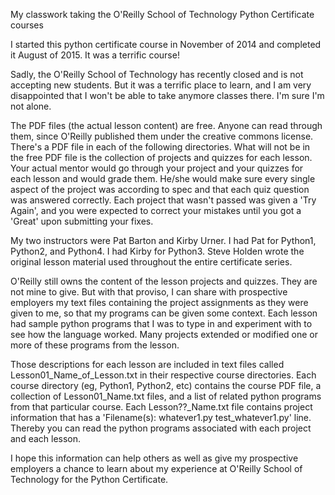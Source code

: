 My classwork taking the O'Reilly School of Technology Python Certificate
courses

I started this python certificate course in November of 2014 and
completed it August of 2015. It was a terrific course!

Sadly, the O'Reilly School of Technology has recently closed and is
not accepting new students. But it was a terrific place to learn, and
I am very disappointed that I won't be able to take anymore classes
there. I'm sure I'm not alone.

The PDF files (the actual lesson content) are free. Anyone can read
through them, since O'Reilly published them under the creative
commons license. There's a PDF file in each of the following
directories. What will not be in the free PDF file is the collection
of projects and quizzes for each lesson. Your actual mentor would go
through your project and your quizzes for each lesson and would grade
them. He/she would make sure every single aspect of the project was
according to spec and that each quiz question was answered correctly.
Each project that wasn't passed was given a 'Try Again', and you were
expected to correct your mistakes until you got a 'Great' upon
submitting your fixes.

My two instructors were Pat Barton and Kirby Urner. I had Pat for
Python1, Python2, and Python4. I had Kirby for Python3. Steve Holden
wrote the original lesson material used throughout the entire
certificate series.

O'Reilly still owns the content of the lesson projects and quizzes.
They are not mine to give. But with that proviso, I can share with
prospective employers my text files containing the project
assignments as they were given to me, so that my programs can be
given some context. Each lesson had sample python programs that I was
to type in and experiment with to see how the language worked. Many
projects extended or modified one or more of these programs from the
lesson.

Those descriptions for each lesson are included in text files called
Lesson01_Name_of_Lesson.txt in their respective course directories.
Each course directory (eg, Python1, Python2, etc) contains the course
PDF file, a collection of Lesson01_Name.txt files, and a list of
related python programs from that particular course. Each
Lesson??_Name.txt file contains project information that has a
'Filename(s): whatever1.py test_whatever1.py' line. Thereby you can
read the python programs associated with each project and each
lesson.

I hope this information can help others as well as give my
prospective employers a chance to learn about my experience at
O'Reilly School of Technology for the Python Certificate.
